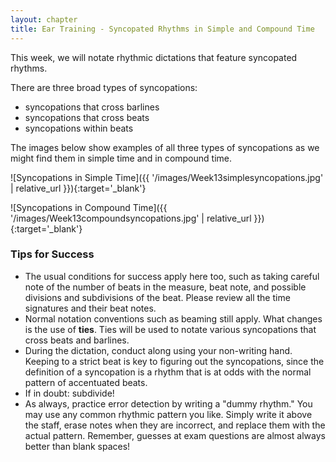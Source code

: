 ```yaml
---
layout: chapter
title: Ear Training - Syncopated Rhythms in Simple and Compound Time
---
```


This week, we will notate rhythmic dictations that feature syncopated rhythms.

There are three broad types of syncopations: 
- syncopations that cross barlines
- syncopations that cross beats
- syncopations within beats

The images below show examples of all three types of syncopations as we might find them in simple time and in compound time.

![Syncopations in Simple Time]({{ '/images/Week13simplesyncopations.jpg' | relative_url }}){:target='_blank'}

![Syncopations in Compound Time]({{ '/images/Week13compoundsyncopations.jpg' | relative_url }}){:target='_blank'}

### Tips for Success

- The usual conditions for success apply here too, such as taking careful note of the number of beats in the measure, beat note, and possible divisions and subdivisions of the beat. Please review all the time signatures and their beat notes.
- Normal notation conventions such as beaming still apply. What changes is the use of **ties**. Ties will be used to notate various syncopations that cross beats and barlines.
- During the dictation, conduct along using your non-writing hand. Keeping to a strict beat is key to figuring out the syncopations, since the definition of a syncopation is a rhythm that is at odds with the normal pattern of accentuated beats.
- If in doubt: subdivide!
- As always, practice error detection by writing a "dummy rhythm." You may use any common rhythmic pattern you like. Simply write it above the staff, erase notes when they are incorrect, and replace them with the actual pattern. Remember, guesses at exam questions are almost always better than blank spaces!